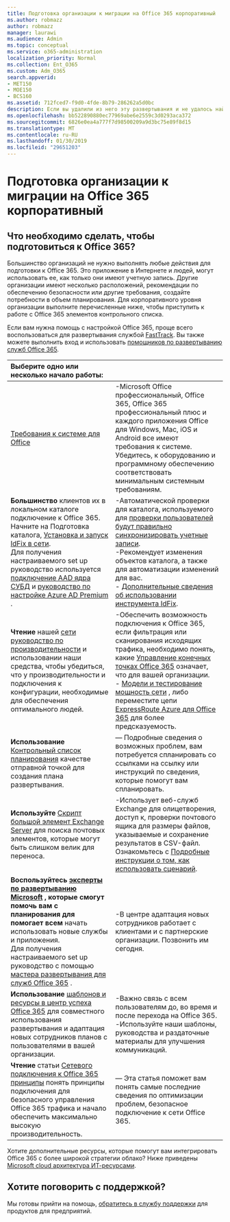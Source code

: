```yaml
---
title: Подготовка организации к миграции на Office 365 корпоративный
ms.author: robmazz
author: robmazz
manager: laurawi
ms.audience: Admin
ms.topic: conceptual
ms.service: o365-administration
localization_priority: Normal
ms.collection: Ent_O365
ms.custom: Adm_O365
search.appverid:
- MET150
- MOE150
- BCS160
ms.assetid: 712fced7-f9d0-4fde-8b79-286262a5d0bc
description: Если вы удалили из него эту развертывания и не удалось найти нужные в нашем базовое развертывание действия, это место, чтобы запустить.
ms.openlocfilehash: bb522890880ec77969abe6e2559c3d0293aca372
ms.sourcegitcommit: 6826e0ea4a777f7d98500209a9d3bc75e89f8d15
ms.translationtype: MT
ms.contentlocale: ru-RU
ms.lasthandoff: 01/30/2019
ms.locfileid: "29651203"
---
```

# <a name="get-your-organization-ready-for-office-365-enterprise"></a>Подготовка организации к миграции на Office 365 корпоративный

## <a name="what-do-you-need-to-do-to-get-ready-for-office-365"></a>Что необходимо сделать, чтобы подготовиться к Office 365?

Большинство организаций не нужно выполнять любые действия для подготовки к Office 365. Это приложение в Интернете и людей, могут использовать ее, как только они имеют учетную запись. Другие организации имеют несколько расположений, рекомендации по обеспечению безопасности или другие требования, создайте потребности в объем планирования. Для корпоративного уровня организации выполните перечисленные ниже, чтобы приступить к работе с Office 365 элементов контрольного списка.
  
Если вам нужна помощь с настройкой Office 365, проще всего воспользоваться для развертывания службой [FastTrack](https://fasttrack.microsoft.com/office). Вы также можете выполнить вход и использовать [помощников по развертыванию служб Office 365](deployment-advisors-for-office-365.md).
  
|**Выберите одно или несколько начало работы:**||
|:-----|:-----|
| [Требования к системе для Office](https://products.office.com/office-system-requirements) |-Microsoft Office профессиональный, Office 365, Office 365 профессиональный плюс и каждого приложения Office для Windows, Mac, iOS и Android все имеют требования к системе. Убедитесь, к оборудованию и программному обеспечению соответствовать минимальным системным требованиям.|
|**Большинство** клиентов их в локальном каталоге подключение к Office 365. Начните на Подготовка каталога, [Установка и запуск IdFix в сети](https://www.microsoft.com/download/details.aspx?id=36832).<br> Для получения настраиваемого set up руководство используется [подключение AAD ядра СУБД](https://aka.ms/aadconnectpwsync) и [руководство по настройке Azure AD Premium](https://aka.ms/aadpguidance) . <br> |-Автоматической проверки для каталога, используемого для [проверки пользователей будут правильно синхронизировать учетные записи](https://support.office.com/article/Prepare-to-provision-users-through-directory-synchronization-to-Office-365-01920974-9e6f-4331-a370-13aea4e82b3e). <br> -Рекомендует изменения объектов каталога, а также для автоматизации изменений для вас. <br> - [Дополнительные сведения об использовании инструмента IdFix](prepare-directory-attributes-for-synch-with-idfix.md). |
|**Чтение** нашей [сети руководство по производительности](https://aka.ms/tune) и использовании наши средства, чтобы убедиться, что у производительности и подключения к конфигурации, необходимые для обеспечения оптимального людей.  <br> | -Обеспечить возможность подключения к Office 365, если фильтрация или сканирования исходящих трафика, необходимо понять, какие [Управление конечных точках Office 365](https://support.office.com/article/Managing-Office-365-endpoints-99cab9d4-ef59-4207-9f2b-3728eb46bf9a) означает, что для вашей организации.  <br>  - [Модели и тестирование мощность сети](https://support.office.com/article/Network-and-migration-planning-for-Office-365-f5ee6c33-bcd7-4b0b-b0f8-dc1d9fb8d132) , либо переместите цепи [ExpressRoute Azure для Office 365](https://support.office.com/article/Azure-ExpressRoute-for-Office-365-6d2534a2-c19c-4a99-be5e-33a0cee5d3bd) для более предсказуемость.   |
|**Использование** [Контрольный список планирования](https://support.office.com/article/Deployment-planning-checklist-for-Office-365-5fa4f6ef-35ad-4840-91c1-4834df3df5a0) качестве отправной точкой для создания плана развертывания.  <br> | — Подробные сведения о возможных проблем, вам потребуется спланировать со ссылками на ссылку или инструкций по сведения, которые помогут вам спланировать. |
|**Используйте** [Скрипт большой элемент Exchange Server](https://gallery.technet.microsoft.com/Exchange-Server-Large-Item-b9546cc6) для поиска почтовых элементов, которые могут быть слишком велик для переноса.  <br> | -Использует веб-служб Exchange для олицетворения, доступ к, проверки почтового ящика для размеры файлов, указываемые и сохранение результатов в CSV-файл. Ознакомьтесь с [Подробные инструкции о том, как использовать сценарий](https://blogs.technet.com/b/mikehall/archive/2013/06/27/large-mail-item-script.aspx). |
|**Воспользуйтесь [эксперты по развертыванию Microsoft](https://go.microsoft.com/fwlink/?LinkId=517115) , которые смогут помочь вам с планирования для помогает всем** начать использовать новые службы и приложения.  <br> Для получения настраиваемого set up руководство с помощью [мастера развертывания для служб Office 365](https://support.office.com/article/Deployment-wizards-for-Office-365-services-165f46e8-3533-4d76-be57-97f81ebd40f2) .  <br> | -В центре адаптация новых сотрудников работает с клиентами и с партнерские организации. Позвонить им сегодня. |
|**Использование** [шаблонов и ресурсы в центр успеха Office 365](https://www.microsoft.com/fasttrack/resources) для совместного использования развертывания и адаптация новых сотрудников планов с пользователями в вашей организации.  <br> | -Важно связь с всем пользователям до, во время и после перехода на Office 365.  <br> -Используйте наши шаблоны, руководства и раздаточные материалы для улучшения коммуникаций. |
|**Чтение** статьи [Сетевого подключения к Office 365 принципы](https://aka.ms/o365networkingprinciples) понять принципы подключения для безопасного управления Office 365 трафика и начало обеспечить максимально высокую производительность.  <br> | — Эта статья поможет вам понять самые последние сведения по оптимизации проблем, безопасное подключение к сети Office 365. |
   
Хотите дополнительные ресурсы, которые помогут вам интегрировать Office 365 с более широкой стратегии облако? Ниже приведены [Microsoft cloud архитектура ИТ-ресурсами](https://docs.microsoft.com/en-us/office365/enterprise/microsoft-cloud-it-architecture-resources).
  
## <a name="want-to-talk-with-support"></a>Хотите поговорить с поддержкой?

Мы готовы прийти на помощь, [обратитесь в службу поддержки](https://support.office.com/article/32a17ca7-6fa0-4870-8a8d-e25ba4ccfd4b) для продуктов для предприятий.
